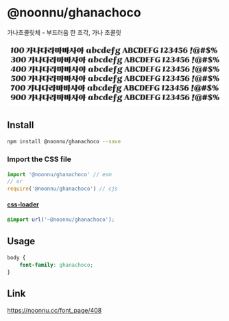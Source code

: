 # @noonnu/ghanachoco

가나초콜릿체 - 부드러움 한 조각, 가나 초콜릿

![example](./example.png)

## Install

```bash
npm install @noonnu/ghanachoco --save
```

### Import the CSS file

```js
import '@noonnu/ghanachoco' // esm
// or
require('@noonnu/ghanachoco') // cjs
```

#### [css-loader](https://github.com/webpack-contrib/css-loader)

```css
@import url('~@noonnu/ghanachoco');
```

## Usage

```css
body {
    font-family: ghanachoco;
}
```

## Link

https://noonnu.cc/font_page/408
